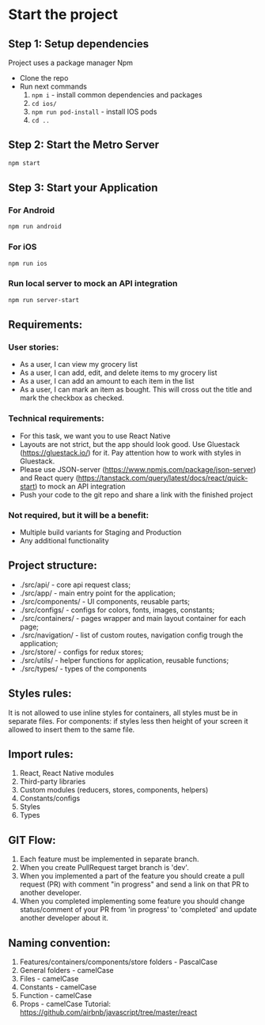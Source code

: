 # Start the project

## Step 1: Setup dependencies

Project uses a package manager Npm

- Clone the repo
- Run next commands
  1.  `npm i` - install common dependencies and packages
  2.  `cd ios/`
  3.  `npm run pod-install` - install IOS pods
  4.  `cd ..`

## Step 2: Start the Metro Server

```bash
npm start
```

## Step 3: Start your Application

### For Android

```bash
npm run android
```

### For iOS

```bash
npm run ios
```

### Run local server to mock an API integration

```bash
npm run server-start
```

## Requirements:

### User stories:

- As a user, I can view my grocery list
- As a user, I can add, edit, and delete items to my grocery list
- As a user, I can add an amount to each item in the list
- As a user, I can mark an item as bought. This will cross out the title and mark the checkbox as checked.

### Technical requirements:

- For this task, we want you to use React Native
- Layouts are not strict, but the app should look good. Use Gluestack (https://gluestack.io/) for it. Pay attention how to work with styles in Gluestack.
- Please use JSON-server (https://www.npmjs.com/package/json-server) and React query (https://tanstack.com/query/latest/docs/react/quick-start) to mock an API integration
- Push your code to the git repo and share a link with the finished project

### Not required, but it will be a benefit:

- Multiple build variants for Staging and Production
- Any additional functionality

## Project structure:

- ./src/api/ - core api request class;
- ./src/app/ - main entry point for the application;
- ./src/components/ - UI components, reusable parts;
- ./src/configs/ - configs for colors, fonts, images, constants;
- ./src/containers/ - pages wrapper and main layout container for each page;
- ./src/navigation/ - list of custom routes, navigation config trough the application;
- ./src/store/ - configs for redux stores;
- ./src/utils/ - helper functions for application, reusable functions;
- ./src/types/ - types of the components

## Styles rules:

It is not allowed to use inline styles for containers, all styles must be in separate files.
For components: if styles less then height of your screen it allowed to insert them to the same file.

## Import rules:

1. React, React Native modules
2. Third-party libraries
3. Custom modules (reducers, stores, components, helpers)
4. Constants/configs
5. Styles
6. Types

## GIT Flow:

1. Each feature must be implemented in separate branch.
2. When you create PullRequest target branch is 'dev'.
3. When you implemented a part of the feature you should create a pull request (PR) with comment "in progress" and send a link
   on that PR to another developer.
4. When you completed implementing some feature you should change status/comment of your PR from 'in progress' to 'completed'
   and update another developer about it.

## Naming convention:

1. Features/containers/components/store folders - PascalCase
2. General folders - camelCase
3. Files - camelCase
4. Constants - camelCase
5. Function - camelCase
6. Props - camelCase
   Tutorial: https://github.com/airbnb/javascript/tree/master/react
